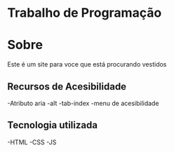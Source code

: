 # Trabalho de Programação 
# Sobre 
Este é um site para voce que está procurando vestidos 
## Recursos de Acesibilidade 
-Atributo aria
-alt
-tab-index
-menu de acesibilidade
## Tecnologia utilizada
-HTML
-CSS
-JS